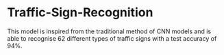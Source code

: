 # Traffic-Sign-Recognition
 
This model is inspired from the traditional method of CNN models and is able to recognise 62 different types of traffic signs with a test accuracy of 94%.
